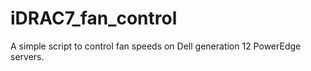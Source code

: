 # iDRAC7_fan_control
A simple script to control fan speeds on Dell generation 12 PowerEdge servers.

